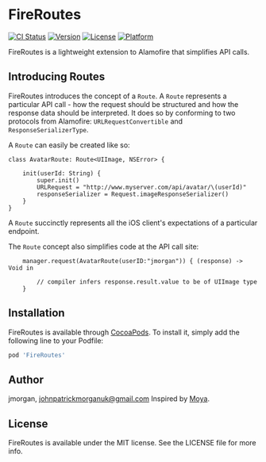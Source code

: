 # FireRoutes

[![CI Status](http://img.shields.io/travis/jmorgan/FireRoutes.svg?style=flat)](https://travis-ci.org/jmorgan/FireRoutes)
[![Version](https://img.shields.io/cocoapods/v/FireRoutes.svg?style=flat)](http://cocoapods.org/pods/FireRoutes)
[![License](https://img.shields.io/cocoapods/l/FireRoutes.svg?style=flat)](http://cocoapods.org/pods/FireRoutes)
[![Platform](https://img.shields.io/cocoapods/p/FireRoutes.svg?style=flat)](http://cocoapods.org/pods/FireRoutes)

FireRoutes is a lightweight extension to Alamofire that simplifies API calls.

## Introducing Routes

FireRoutes introduces the concept of a `Route`. A `Route` represents a particular API call - how the request should be structured and how the response data should be interpreted. It does so by conforming to two protocols from Alamofire: `URLRequestConvertible` and `ResponseSerializerType`. 

A `Route` can easily be created like so:

```
class AvatarRoute: Route<UIImage, NSError> {
  
    init(userId: String) {
        super.init()
        URLRequest = "http://www.myserver.com/api/avatar/\(userId)"
        responseSerializer = Request.imageResponseSerializer()
    }
}
```
 
A `Route` succinctly represents all the iOS client's expectations of a particular endpoint.

The `Route` concept also simplifies code at the API call site:

```
	manager.request(AvatarRoute(userID:"jmorgan")) { (response) -> Void in
	
		// compiler infers response.result.value to be of UIImage type
	}
```

## Installation

FireRoutes is available through [CocoaPods](http://cocoapods.org). To install
it, simply add the following line to your Podfile:

```ruby
pod 'FireRoutes'
```

## Author

jmorgan, johnpatrickmorganuk@gmail.com
Inspired by [Moya](http://github.com/Moya/Moya).

## License

FireRoutes is available under the MIT license. See the LICENSE file for more info.
